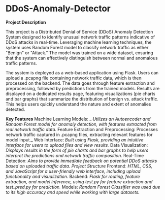 # DDoS-Anomaly-Detector
**Project Description**

This project is a Distributed Denial of Service (DDoS) Anomaly Detection System designed to identify unusual network traffic patterns indicative of DDoS attacks in real-time. Leveraging machine learning techniques, the system uses Random Forest model to classify network traffic as either "Benign" or "Attack." The model was trained on a wide dataset, ensuring that the system can effectively distinguish between normal and anomalous traffic patterns.

The system is deployed as a web-based application using Flask. Users can upload a .pcapng file containing network traffic data, which is then processed on the backend. The data goes through feature extraction and preprocessing, followed by predictions from the trained models. Results are displayed on a dedicated results page, featuring visualizations (pie charts and bar graphs) that summarize the distribution of benign vs. attack traffic. This helps users quickly understand the nature and extent of anomalies detected.

**Key Features**
Machine Learning Models: _ _Utilizes an Autoencoder and Random Forest model for anomaly detection, with features extracted from real network traffic data._
Feature Extraction and Preprocessing: Processes network traffic captured in .pcapng files, extracting relevant features for model input._
Web Interface: _Built using Flask, providing an intuitive interface for users to upload files and view results._
Data Visualization: _Displays results in the form of pie charts and bar graphs to help users interpret the predictions and network traffic composition._
Real-Time Detection: _Aims to provide immediate feedback on potential DDoS attacks based on uploaded traffic data.
Project Structure_
Frontend: _HTML, CSS, and JavaScript for a user-friendly web interface, including upload functionality and visualization._
Backend: _Flask for routing, feature extraction, and model inference, using test.py for feature extraction and test_pred.py for prediction._
Models: _Random Forest Classifier was used due to its high accuracy and speed while working with large datasets._
